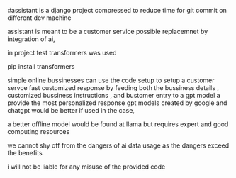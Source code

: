 #assistant is a django project compressed to reduce time for git commit on different dev machine

assistant is meant to be a customer service possible replacemnet by integration of ai,

in project test transformers was used

pip install transformers

simple online bussinesses can use the code setup to setup a customer servce fast customized response by feeding both
the bussiness details , customized bussiness instructions , and bustomer entry to a gpt model a provide the most personalized 
response
gpt models created by google and chatgpt would be better if used in the case,

a better offline model would be found at llama but requires expert and good computing resources

we cannot shy off from the dangers of ai data usage as the dangers exceed the benefits

i will not be liable for any misuse of the provided code
